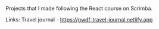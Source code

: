 Projects that I made following the React course on Scrimba.

Links:
Travel journal - https://gwdf-travel-journal.netlify.app
